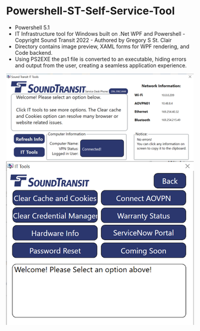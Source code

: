 # Powershell-ST-Self-Service-Tool
- Powershell 5.1
- IT Infrastructure tool for Windows built on .Net WPF and Powershell - Copyright Sound Transit 2022 - Authored by Gregory S St. Clair
- Directory contains image preview, XAML forms for WPF rendering, and Code backend.
- Using PS2EXE the ps1 file is converted to an executable, hiding errors and output from the user, creating a seamless application experience. 

![ImageSTTool](https://github.com/Greg-StClair/Powershell-ST-Self-Service-Tool/blob/main/ST%20Self%20Service.PNG)
![ImageTools](https://github.com/Greg-StClair/Powershell-ST-Self-Service-Tool/blob/main/IT%20Tools.PNG)
